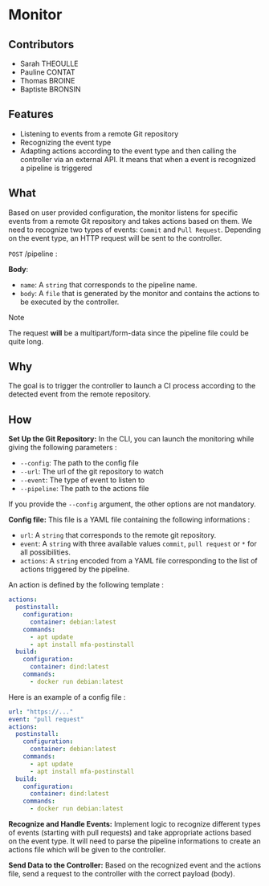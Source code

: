 # Monitor

## Contributors

- Sarah THEOULLE
- Pauline CONTAT
- Thomas BROINE
- Baptiste BRONSIN

## Features

- Listening to events from a remote Git repository
- Recognizing the event type
- Adapting actions according to the event type and then calling the controller via an external API. It means that when a event is recognized a pipeline is triggered

## What

Based on user provided configuration, the monitor listens for specific events from a remote Git repository and takes actions based on them. We need to recognize two types of events: `Commit` and `Pull Request`. Depending on the event type, an HTTP request will be sent to the controller.

`POST` /pipeline :

**Body**:

- `name`: A `string` that corresponds to the pipeline name.
- `body`: A `file` that is generated by the monitor and contains the actions to be executed by the controller.

>[!Note]
> The request **will** be a multipart/form-data since the pipeline file could be quite long.

## Why

The goal is to trigger the controller to launch a CI process according to the detected event from the remote repository.

## How

**Set Up the Git Repository:**
In the CLI, you can launch the monitoring while giving the following parameters :

- `--config`: The path to the config file
- `--url`: The url of the git repository to watch
- `--event`: The type of event to listen to
- `--pipeline`: The path to the actions file

If you provide the `--config` argument, the other options are not mandatory.

**Config file:**
This file is a YAML file containing the following informations :

- `url`: A `string` that corresponds to the remote git repository.
- `event`: A `string` with three available values `commit`, `pull request` or `*` for all possibilities.
- `actions`: A `string` encoded from a YAML file corresponding to the list of actions triggered by the pipeline.

An action is defined by the following template :

```yaml
actions:
  postinstall:
    configuration:
      container: debian:latest
    commands:
      - apt update
      - apt install mfa-postinstall
  build:
    configuration:
      container: dind:latest
    commands:
      - docker run debian:latest
```

Here is an example of a config file :

```yaml
url: "https://..."
event: "pull request"
actions:
  postinstall:
    configuration:
      container: debian:latest
    commands:
      - apt update
      - apt install mfa-postinstall
  build:
    configuration:
      container: dind:latest
    commands:
      - docker run debian:latest
```

**Recognize and Handle Events:**
Implement logic to recognize different types of events (starting with pull requests) and take appropriate actions based on the event type. It will need to parse the pipeline informations to create an actions file which will be given to the controller.

**Send Data to the Controller:**
Based on the recognized event and the actions file, send a request to the controller with the correct payload (body).
